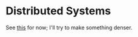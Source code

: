 # Distributed Systems

See [this](https://github.com/aphyr/distsys-class) for now; I'll try to make
something denser.
